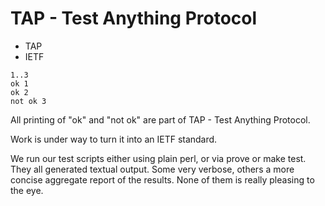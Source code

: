 # TAP - Test Anything Protocol


* TAP
* IETF

```
1..3
ok 1
ok 2
not ok 3
```



All printing of "ok" and "not ok" are part of TAP - Test Anything Protocol.




Work is under way to turn it into an IETF standard.

We run our test scripts either using plain perl, or via prove or make test.
They all generated textual output. Some very verbose, others a more concise
aggregate report of the results. None of them is really pleasing to the eye.


